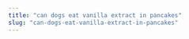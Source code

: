 ```yaml
---
title: "can dogs eat vanilla extract in pancakes"
slug: "can-dogs-eat-vanilla-extract-in-pancakes"
---
```


